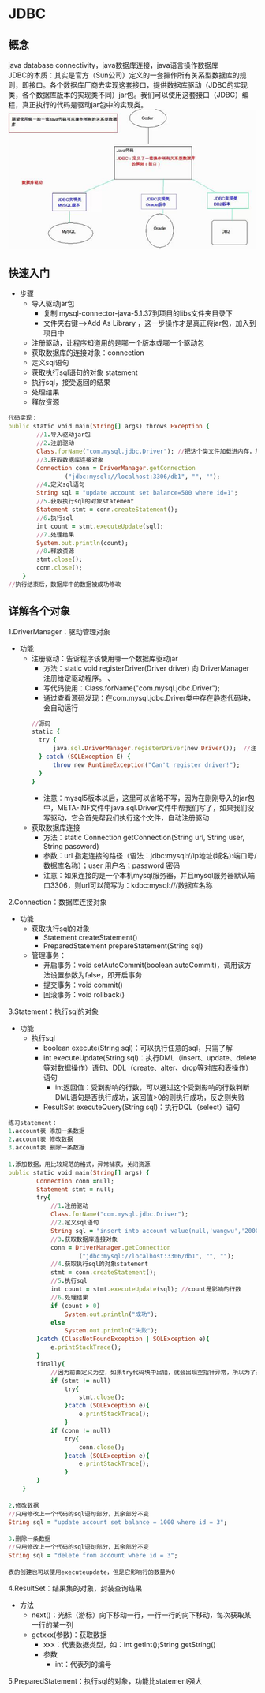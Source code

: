 # JDBC
## 概念
java database connectivity，java数据库连接，java语言操作数据库  
JDBC的本质：其实是官方（Sun公司）定义的一套操作所有关系型数据库的规则，即接口。各个数据库厂商去实现这套接口，提供数据库驱动（JDBC的实现类，各个数据库版本的实现类不同）jar包。我们可以使用这套接口（JDBC）编程，真正执行的代码是驱动jar包中的实现类。  
![](../JDBC/JDBC.jpg)  

## 快速入门
  * 步骤
    * 导入驱动jar包
      *  复制 mysql-connector-java-5.1.37到项目的libs文件夹目录下
      *  文件夹右键-->Add As Library ，这一步操作才是真正将jar包，加入到项目中
    * 注册驱动，让程序知道用的是哪一个版本或哪一个驱动包
    * 获取数据库的连接对象：connection
    * 定义sql语句
    * 获取执行sql语句的对象 statement
    * 执行sql，接受返回的结果
    * 处理结果
    * 释放资源
```ruby
代码实现：
public static void main(String[] args) throws Exception {
        //1.导入驱动jar包
        //2.注册驱动
        Class.forName("com.mysql.jdbc.Driver"); //把这个类文件加载进内存，加载进内存后会自动执行
        //3.获取数据库连接对象
        Connection conn = DriverManager.getConnection
                ("jdbc:mysql://localhost:3306/db1", "", "");
        //4.定义sql语句
        String sql = "update account set balance=500 where id=1";
        //5.获取执行sql的对象statement
        Statement stmt = conn.createStatement();
        //6.执行sql
        int count = stmt.executeUpdate(sql);
        //7.处理结果
        System.out.println(count);
        //8.释放资源
        stmt.close();
        conn.close();
    }
//执行结束后，数据库中的数据被成功修改
```
## 详解各个对象
1.DriverManager：驱动管理对象
  * 功能
    * 注册驱动：告诉程序该使用哪一个数据库驱动jar
      * 方法：static void registerDriver(Driver driver) 向 DriverManager 注册给定驱动程序。  、
      * 写代码使用：Class.forName("com.mysql.jdbc.Driver");
      * 通过查看源码发现：在com.mysql.jdbc.Driver类中存在静态代码块，会自动运行
      ```Ruby
      //源码
      static {
        try {
            java.sql.DriverManager.registerDriver(new Driver());  //注册驱动
        } catch (SQLException E) {
            throw new RuntimeException("Can't register driver!");
        }
      }
      ```
      * 注意：mysql5版本以后，这里可以省略不写，因为在刚刚导入的jar包中，META-INF文件中java.sql.Driver文件中帮我们写了，如果我们没写驱动，它会首先帮我们执行这个文件，自动注册驱动
    * 获取数据库连接
      * 方法：static Connection getConnection(String url, String user, String password)
      * 参数：url 指定连接的路径（语法：jdbc:mysql://ip地址(域名):端口号/数据库名称）；user 用户名；password 密码
      * 注意：如果连接的是一个本机mysql服务器，并且mysql服务器默认端口3306，则url可以简写为：kdbc:mysql:///数据库名称

2.Connection：数据库连接对象
  * 功能
    * 获取执行sql的对象
      * Statement createStatement()
      * PreparedStatement prepareStatement(String sql) 
    * 管理事务：
      * 开启事务：void setAutoCommit(boolean autoCommit)，调用该方法设置参数为false，即开启事务
      * 提交事务：void commit()  
      * 回滚事务：void rollback() 

3.Statement：执行sql的对象
  * 功能
    * 执行sql
      * boolean execute(String sql)：可以执行任意的sql，只需了解
      * int executeUpdate(String sql)：执行DML（insert、update、delete等对数据操作）语句、DDL（create、alter、drop等对库和表操作）语句
        * int返回值：受到影响的行数，可以通过这个受到影响的行数判断DML语句是否执行成功，返回值>0的则执行成功，反之则失败
      * ResultSet executeQuery(String sql)：执行DQL（select）语句
```ruby
练习statement：
1.account表 添加一条数据
2.account表 修改数据
3.account表 删除一条数据

1.添加数据，用比较规范的格式，异常捕获，关闭资源
public static void main(String[] args) {
        Connection conn =null;
        Statement stmt = null;
        try{
            //1.注册驱动
            Class.forName("com.mysql.jdbc.Driver");
            //2.定义sql语句
            String sql = "insert into account value(null,'wangwu','2000')";
            //3.获取数据库连接对象
            conn = DriverManager.getConnection
                    ("jdbc:mysql://localhost:3306/db1", "", "");
            //4.获取执行sql的对象statement
            stmt = conn.createStatement();
            //5.执行sql
            int count = stmt.executeUpdate(sql); //count是影响的行数
            //6.处理结果
            if (count > 0)
                System.out.println("成功");
            else
                System.out.println("失败");
        }catch (ClassNotFoundException | SQLException e){
            e.printStackTrace();
        }
        finally{
            //因为前面定义为空，如果try代码块中出错，就会出现空指针异常，所以为了避免空指针异常，应先进行一次判断
            if (stmt != null)
                try{
                    stmt.close();
                }catch (SQLException e){
                    e.printStackTrace();
                }
            if (conn != null)
                try{
                    conn.close();
                }catch (SQLException e){
                    e.printStackTrace();
                }
        }
    }
    
2.修改数据
//只用修改上一个代码的sql语句部分，其余部分不变
String sql = "update account set balance = 1000 where id = 3";

3.删除一条数据
//只用修改上一个代码的sql语句部分，其余部分不变
String sql = "delete from account where id = 3";

表的创建也可以使用executeupdate，但是它影响行的数量为0
```
4.ResultSet：结果集的对象，封装查询结果
  * 方法
    * next()：光标（游标）向下移动一行，一行一行的向下移动，每次获取某一行的某一列
    * getxxx(参数)：获取数据
      * xxx：代表数据类型，如：int getInt();String getString()
      * 参数
        * int：代表列的编号

5.PreparedStatement：执行sql的对象，功能比statement强大





















